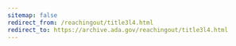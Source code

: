 ```yaml
---
sitemap: false 
redirect_from: /reachingout/title3l4.html 
redirect_to: https://archive.ada.gov/reachingout/title3l4.html 
---
```

